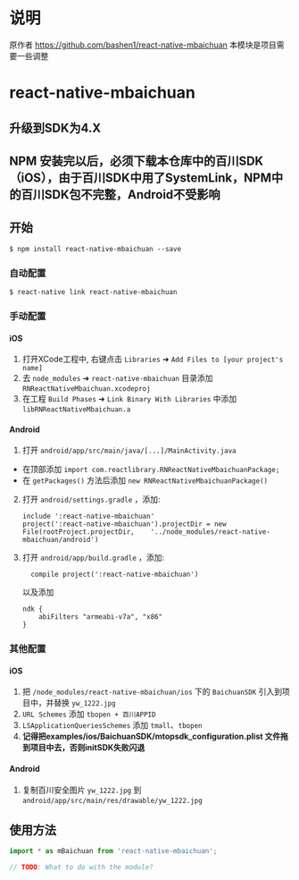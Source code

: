 # 说明
原作者 https://github.com/bashen1/react-native-mbaichuan
本模块是项目需要一些调整
# react-native-mbaichuan

## 升级到SDK为4.X

## NPM 安装完以后，必须下载本仓库中的百川SDK（iOS），由于百川SDK中用了SystemLink，NPM中的百川SDK包不完整，Android不受影响

## 开始

`$ npm install react-native-mbaichuan --save`

### 自动配置

`$ react-native link react-native-mbaichuan`

### 手动配置


#### iOS

1. 打开XCode工程中, 右键点击 `Libraries` ➜ `Add Files to [your project's name]`
2. 去 `node_modules` ➜ `react-native-mbaichuan` 目录添加 `RNReactNativeMbaichuan.xcodeproj`
3. 在工程 `Build Phases` ➜ `Link Binary With Libraries` 中添加 `libRNReactNativeMbaichuan.a`

#### Android

1. 打开 `android/app/src/main/java/[...]/MainActivity.java`
  - 在顶部添加 `import com.reactlibrary.RNReactNativeMbaichuanPackage;`
  - 在 `getPackages()` 方法后添加 `new RNReactNativeMbaichuanPackage()`
2. 打开 `android/settings.gradle` ，添加:
  	```
  	include ':react-native-mbaichuan'
  	project(':react-native-mbaichuan').projectDir = new File(rootProject.projectDir, 	'../node_modules/react-native-mbaichuan/android')
  	```
3. 打开 `android/app/build.gradle` ，添加:
  	```
      compile project(':react-native-mbaichuan')
  	```
  	以及添加
  	```
  	ndk {
        abiFilters "armeabi-v7a", "x86"
    }
  	```


### 其他配置

#### iOS

1. 把 `/node_modules/react-native-mbaichuan/ios` 下的 `BaichuanSDK` 引入到项目中，并替换 `yw_1222.jpg`
2. `URL Schemes` 添加 `tbopen + 百川APPID` 
3. `LSApplicationQueriesSchemes` 添加 `tmall`、`tbopen`
4. **记得把examples/ios/BaichuanSDK/mtopsdk_configuration.plist 文件拖到项目中去，否则initSDK失败闪退**

#### Android

1. 复制百川安全图片 `yw_1222.jpg` 到 `android/app/src/main/res/drawable/yw_1222.jpg`


## 使用方法
```javascript
import * as mBaichuan from 'react-native-mbaichuan';

// TODO: What to do with the module?
```
  
